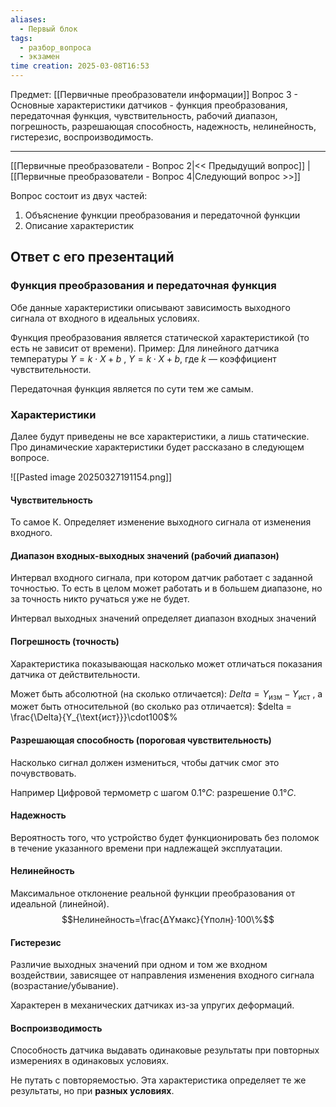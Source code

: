 ```yaml
---
aliases:
  - Первый блок
tags:
  - разбор_вопроса
  - экзамен
time creation: 2025-03-08T16:53
---
```

Предмет: [[Первичные преобразователи информации]]
Вопрос 3 - Основные характеристики датчиков - функция преобразования, передаточная функция, чувствительность, рабочий диапазон, погрешность, разрешающая способность, надежность, нелинейность, гистерезис, воспроизводимость.

---
[[Первичные преобразователи - Вопрос 2|<< Предыдущий вопрос]] | [[Первичные преобразователи - Вопрос 4|Следующий вопрос >>]]

Вопрос состоит из двух частей:

1. Объяснение функции преобразования и передаточной функции
2. Описание характеристик
## Ответ с его презентаций
### Функция преобразования и передаточная функция

Обе данные характеристики описывают зависимость выходного сигнала от входного в идеальных условиях. 

Функция преобразования является статической характеристикой (то есть не зависит от времени). Пример: Для линейного датчика температуры $Y=k⋅X+b$ , $Y=k⋅X+b$, где $k$ — коэффициент чувствительности.

Передаточная функция является по сути тем же самым.
### Характеристики

Далее будут приведены не все характеристики, а лишь статические. Про динамические характеристики будет рассказано в следующем вопросе.

![[Pasted image 20250327191154.png]]
#### Чувствительность
То самое К. Определяет изменение выходного сигнала от изменения входного.
#### Диапазон входных-выходных значений (рабочий диапазон)
Интервал входного сигнала, при котором датчик работает с заданной точностью. То есть в целом может работать и в большем диапазоне, но за точность никто ручаться уже не будет.

Интервал выходных значений определяет диапазон входных значений
#### Погрешность (точность)
Характеристика показывающая насколько может отличаться показания датчика от действительности.

Может быть абсолютной (на сколько отличается): $Delta = Y_{\text{изм}} - Y_{\text{ист}}$ ,
а может быть относительной (во сколько раз отличается): $delta = \frac{\Delta}{Y_{\text{ист}}}\cdot100$%
#### Разрешающая способность (пороговая чувствительность)
Насколько сигнал должен измениться, чтобы датчик смог это почувствовать.

Например Цифровой термометр с шагом $0.1°C$: разрешение $0.1°C$.
#### Надежность
Вероятность того, что устройство будет функционировать без поломок в течение указанного времени при надлежащей эксплуатации.
#### Нелинейность
Максимальное отклонение реальной функции преобразования от идеальной (линейной).
$$Нелинейность=\frac{ΔYмакс}{Yполн}​⋅100\%$$
#### Гистерезис
Различие выходных значений при одном и том же входном воздействии, зависящее от направления изменения входного сигнала (возрастание/убывание).

Характерен в механических датчиках из-за упругих деформаций.
#### Воспроизводимость
Способность датчика выдавать одинаковые результаты при повторных измерениях в одинаковых условиях.

Не путать с повторяемостью. Эта характеристика определяет те же результаты, но при **разных условиях**.
